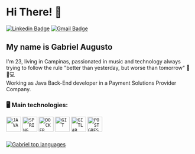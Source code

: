 <h1>Hi There! 👋</h1>

[![Linkedin Badge](https://img.shields.io/badge/-LinkedIn-6633cc?style=flat-square&logo=Linkedin&logoColor=white&link=https://www.linkedin.com/in/gabriel-cant0-5958a61a9/)](https://www.linkedin.com/in/gabrielcant0/)
[![Gmail Badge](https://img.shields.io/badge/-gabrielcanto461@gmail.com-6633cc?style=flat-square&logo=Gmail&logoColor=white&link=mailto:gabrielcanto461@gmail.com)](mailto:gabrielcanto461@gmail.com)

## My name is Gabriel Augusto
I'm 23, living in Campinas, passionated in music and technology always trying to follow the rule "better than yesterday, but worse than tomorrow" 🎻🎵💻  
Working as Java Back-End developer in a Payment Solutions Provider Company.
### 🖥️ Main technologies: 
<div>
<code><img width="40px" src="https://cdn.jsdelivr.net/gh/devicons/devicon/icons/java/java-original.svg" title = "JAVA"/></code>
<code><img width="40px" src="https://cdn.jsdelivr.net/gh/devicons/devicon/icons/spring/spring-original.svg" title = "SPRING"/></code>
<code><img width="40px" src="https://cdn.jsdelivr.net/gh/devicons/devicon/icons/docker/docker-original.svg" title = "DOCKER"/></code>
<code><img width="40px" src="https://cdn.jsdelivr.net/gh/devicons/devicon/icons/git/git-original.svg" title = "GIT"/></code>
<code><img width="40px" src="https://cdn.jsdelivr.net/gh/devicons/devicon/icons/gitlab/gitlab-original.svg" title = "GITLAB"/></code>
<code><img width="40px" src="https://cdn.jsdelivr.net/gh/devicons/devicon/icons/postgresql/postgresql-original.svg" title = "POSTGRES"/></code>

### 

[![Gabriel top languages](https://github-readme-stats.vercel.app/api/top-langs/?username=gabrielcanto461&theme=blue-white)](https://github.com/anuraghazra/github-readme-stats)
  
 </div>

